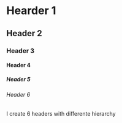 # Hearder 1
## Header 2
### Header 3
#### Header 4
##### Header 5
###### Header 6

I create 6 headers with differente hierarchy
